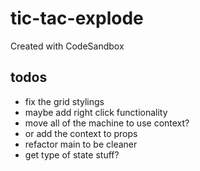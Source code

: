 # tic-tac-explode

Created with CodeSandbox

## todos

-   fix the grid stylings
-   maybe add right click functionality
-   move all of the machine to use context?
-   or add the context to props
-   refactor main to be cleaner
-   get type of state stuff?
